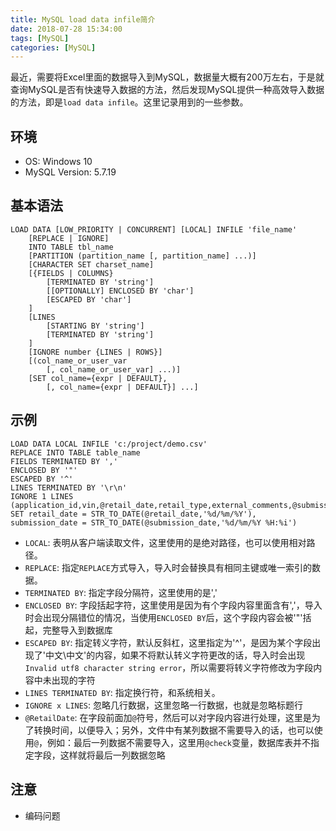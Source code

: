 ```yaml
---
title: MySQL load data infile简介
date: 2018-07-28 15:34:00
tags: [MySQL]
categories: [MySQL]
---
```


最近，需要将Excel里面的数据导入到MySQL，数据量大概有200万左右，于是就查询MySQL是否有快速导入数据的方法，然后发现MySQL提供一种高效导入数据的方法，即是`load data infile`。这里记录用到的一些参数。

## 环境

- OS: Windows 10
- MySQL Version: 5.7.19

<!--more-->

## 基本语法

```mysql
LOAD DATA [LOW_PRIORITY | CONCURRENT] [LOCAL] INFILE 'file_name'
    [REPLACE | IGNORE]
    INTO TABLE tbl_name
    [PARTITION (partition_name [, partition_name] ...)]
    [CHARACTER SET charset_name]
    [{FIELDS | COLUMNS}
        [TERMINATED BY 'string']
        [[OPTIONALLY] ENCLOSED BY 'char']
        [ESCAPED BY 'char']
    ]
    [LINES
        [STARTING BY 'string']
        [TERMINATED BY 'string']
    ]
    [IGNORE number {LINES | ROWS}]
    [(col_name_or_user_var
        [, col_name_or_user_var] ...)]
    [SET col_name={expr | DEFAULT},
        [, col_name={expr | DEFAULT}] ...]
```

## 示例

```mysql
LOAD DATA LOCAL INFILE 'c:/project/demo.csv' 
REPLACE INTO TABLE table_name 
FIELDS TERMINATED BY ',' 
ENCLOSED BY '"' 
ESCAPED BY '^' 
LINES TERMINATED BY '\r\n' 
IGNORE 1 LINES 
(application_id,vin,@retail_date,retail_type,external_comments,@submission_date,@check)
SET retail_date = STR_TO_DATE(@retail_date,'%d/%m/%Y'),
submission_date = STR_TO_DATE(@submission_date,'%d/%m/%Y %H:%i')
```

- `LOCAL`: 表明从客户端读取文件，这里使用的是绝对路径，也可以使用相对路径。
- `REPLACE`: 指定`REPLACE`方式导入，导入时会替换具有相同主键或唯一索引的数据。
- `TERMINATED BY`: 指定字段分隔符，这里使用的是','
- `ENCLOSED BY`: 字段括起字符，这里使用是因为有个字段内容里面含有','，导入时会出现分隔错位的情况，当使用`ENCLOSED BY`后，这个字段内容会被'"'括起，完整导入到数据库
- `ESCAPED BY`: 指定转义字符，默认反斜杠，这里指定为'^'，是因为某个字段出现了'中文\\中文'的内容，如果不将默认转义字符更改的话，导入时会出现`Invalid utf8 character string error`，所以需要将转义字符修改为字段内容中未出现的字符
- `LINES TERMINATED BY`: 指定换行符，和系统相关。
- `IGNORE x LINES`: 忽略几行数据，这里忽略一行数据，也就是忽略标题行
- `@RetailDate`: 在字段前面加`@`符号，然后可以对字段内容进行处理，这里是为了转换时间，以便导入；另外，文件中有某列数据不需要导入的话，也可以使用`@`，例如：最后一列数据不需要导入，这里用`@check`变量，数据库表并不指定字段，这样就将最后一列数据忽略

## 注意

- 编码问题